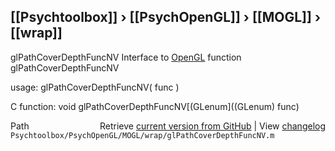 ## [[Psychtoolbox]] &#8250; [[PsychOpenGL]] &#8250; [[MOGL]] &#8250; [[wrap]]

glPathCoverDepthFuncNV  Interface to [OpenGL](OpenGL) function glPathCoverDepthFuncNV  
  
usage:  glPathCoverDepthFuncNV( func )  
  
C function:  void glPathCoverDepthFuncNV[(GLenum]((GLenum) func)  




<div class="code_header" style="text-align:right;">
  <span style="float:left;">Path&nbsp;&nbsp;</span> <span class="counter">Retrieve <a href=
  "https://raw.github.com/Psychtoolbox-3/Psychtoolbox-3/beta/Psychtoolbox/PsychOpenGL/MOGL/wrap/glPathCoverDepthFuncNV.m">current version from GitHub</a> | View <a href=
  "https://github.com/Psychtoolbox-3/Psychtoolbox-3/commits/beta/Psychtoolbox/PsychOpenGL/MOGL/wrap/glPathCoverDepthFuncNV.m">changelog</a></span>
</div>
<div class="code">
  <code>Psychtoolbox/PsychOpenGL/MOGL/wrap/glPathCoverDepthFuncNV.m</code>
</div>

